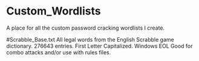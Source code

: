 # Custom_Wordlists
A place for all the custom password cracking wordlists I create.



#Scrabble_Base.txt
All legal words from the English Scrabble game dictionary.
276643 entries. 
First Letter Capitalized.
Windows EOL
Good for combo attacks and/or use with rules files.
